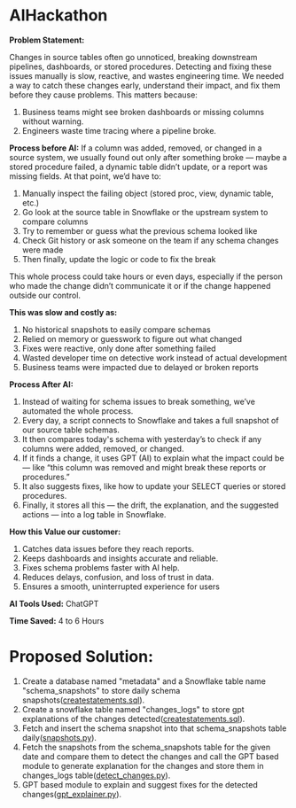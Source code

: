 # AIHackathon

**Problem Statement:**

Changes in source tables often go unnoticed, breaking downstream pipelines, dashboards, or stored procedures. Detecting and fixing these issues manually is slow, reactive, and wastes engineering time.
We needed a way to catch these changes early, understand their impact, and fix them before they cause problems.
This matters because:
1. Business teams might see broken dashboards or missing columns without warning.
2. Engineers waste time tracing where a pipeline broke.

**Process before AI:**
If a column was added, removed, or changed in a source system, we usually found out only after something broke — maybe a stored procedure failed, a dynamic table didn’t update, or a report was missing fields. At that point, we’d have to:
1. Manually inspect the failing object (stored proc, view, dynamic table, etc.)
2. Go look at the source table in Snowflake or the upstream system to compare columns
3. Try to remember or guess what the previous schema looked like
4. Check Git history or ask someone on the team if any schema changes were made
5. Then finally, update the logic or code to fix the break

This whole process could take hours or even days, especially if the person who made the change didn’t communicate it or if the change happened outside our control.

**This was slow and costly as:**
1. No historical snapshots to easily compare schemas
2. Relied on memory or guesswork to figure out what changed
3. Fixes were reactive, only done after something failed
4. Wasted developer time on detective work instead of actual development
5. Business teams were impacted due to delayed or broken reports



**Process After AI:**
1. Instead of waiting for schema issues to break something, we’ve automated the whole process.
2. Every day, a script connects to Snowflake and takes a full snapshot of our source table schemas.
3. It then compares today's schema with yesterday’s to check if any columns were added, removed, or changed.
4. If it finds a change, it uses GPT (AI) to explain what the impact could be — like “this column was removed and might break these reports or procedures.”
5. It also suggests fixes, like how to update your SELECT queries or stored procedures.
6. Finally, it stores all this — the drift, the explanation, and the suggested actions — into a log table in Snowflake.

**How this Value our customer:**
1. Catches data issues before they reach reports.
2. Keeps dashboards and insights accurate and reliable.
3. Fixes schema problems faster with AI help.
4. Reduces delays, confusion, and loss of trust in data.
5. Ensures a smooth, uninterrupted experience for users

**AI Tools Used:** ChatGPT

**Time Saved:** 4 to 6 Hours


# Proposed Solution:

1. Create a database named "metadata" and a Snowflake table name "schema_snapshots" to store daily schema snapshots([createstatements.sql](https://github.com/kavishkumar04/AIHackathon/blob/main/createstatements.sql)).
2. Create a snowflake table named "changes_logs" to store gpt explanations of the changes detected([createstatements.sql](https://github.com/kavishkumar04/AIHackathon/blob/main/createstatements.sql)).
3. Fetch and insert the schema snapshot into that schema_snapshots table daily([snapshots.py](https://github.com/kavishkumar04/AIHackathon/blob/main/snapshots.py)).
4. Fetch the snapshots from the schema_snapshots table for the given date and compare them to detect the changes and call the GPT based module to generate explanation for the changes and store them in changes_logs table([detect_changes.py](https://github.com/kavishkumar04/AIHackathon/blob/main/detect_changes.py)).
5. GPT based module to explain and suggest fixes for the detected changes([gpt_explainer.py](https://github.com/kavishkumar04/AIHackathon/blob/main/gpt_explainer.py)).
